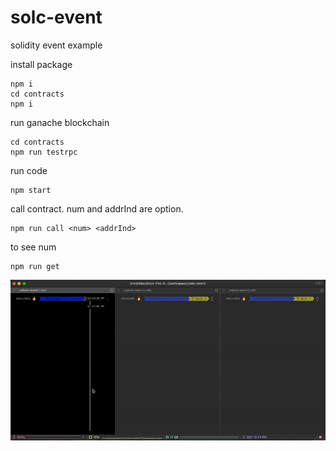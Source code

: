 # solc-event
solidity event example

install package 

    npm i
    cd contracts
    npm i


run ganache blockchain

    cd contracts
    npm run testrpc
    

run code

    npm start
    
call contract. 
num and addrInd are option.

    npm run call <num> <addrInd>
    
  
    
to see num

    npm run get


<img alt="demo" src="solc-event.gif" >
